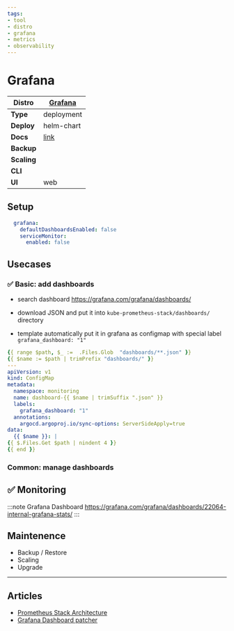 ```yaml
---
tags:
- tool
- distro
- grafana
- metrics
- observability
---
```


# Grafana

|**Distro**|[Grafana](https://grafana.com)|
|-|-|
|**Type**|deployment|
|**Deploy**|helm-chart|
|**Docs**|[link](https://grafana.com/docs/grafana/latest/)|
|**Backup**||
|**Scaling**||
|**CLI**||
|**UI**|web|

## Setup

```yaml
  grafana:
    defaultDashboardsEnabled: false
    serviceMonitor:
      enabled: false
```

## Usecases

### :white_check_mark: Basic: add dashboards

- search dashboard https://grafana.com/grafana/dashboards/

- download JSON and put it into `kube-prometheus-stack/dashboards/` directory

- template automatically put it in grafana as configmap with special label `grafana_dashboard: "1"`

```yaml
{{ range $path, $_ :=  .Files.Glob  "dashboards/**.json" }}
{{ $name := $path | trimPrefix "dashboards/" }}
---
apiVersion: v1
kind: ConfigMap
metadata:
  namespace: monitoring
  name: dashboard-{{ $name | trimSuffix ".json" }}
  labels:
    grafana_dashboard: "1"
  annotations:
    argocd.argoproj.io/sync-options: ServerSideApply=true
data:
  {{ $name }}: |
{{ $.Files.Get $path | nindent 4 }}
{{ end }}
```

### Common: manage dashboards

## :white_check_mark: Monitoring

:::note Grafana Dashboard
https://grafana.com/grafana/dashboards/22064-internal-grafana-stats/
:::

## Maintenence

- Backup / Restore
- Scaling
- Upgrade

---

## Articles

* [Prometheus Stack Architecture](articles/prometheus-stack-architecture.md)
* [Grafana Dashboard patcher](articles/grafana-dashboard-patcher.md)

